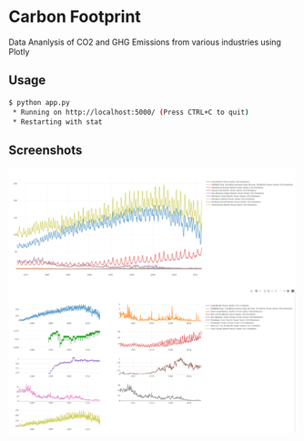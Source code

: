 # Carbon Footprint
Data Ananlysis of CO2 and GHG Emissions from various industries using Plotly

## Usage

```bash
$ python app.py
 * Running on http://localhost:5000/ (Press CTRL+C to quit)
 * Restarting with stat
```
## Screenshots
![screenshot of the graphs](https://github.com/m-triple-m/carbon-footprint/blob/master/screens/screen1.png)
![screenshot of the graphs](https://github.com/m-triple-m/carbon-footprint/blob/master/screens/screen2.png)
